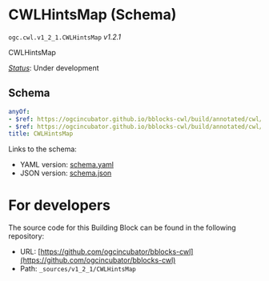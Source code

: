 
# CWLHintsMap (Schema)

`ogc.cwl.v1_2_1.CWLHintsMap` *v1.2.1*

CWLHintsMap

[*Status*](http://www.opengis.net/def/status): Under development

## Schema

```yaml
anyOf:
- $ref: https://ogcincubator.github.io/bblocks-cwl/build/annotated/cwl/v1_2_1/CWLRequirementsMap/schema.yaml
- $ref: https://ogcincubator.github.io/bblocks-cwl/build/annotated/cwl/v1_2_1/CWLHintsMapExtras/schema.yaml
title: CWLHintsMap

```

Links to the schema:

* YAML version: [schema.yaml](https://ogcincubator.github.io/bblocks-cwl/build/annotated/cwl/v1_2_1/CWLHintsMap/schema.json)
* JSON version: [schema.json](https://ogcincubator.github.io/bblocks-cwl/build/annotated/cwl/v1_2_1/CWLHintsMap/schema.yaml)


# For developers

The source code for this Building Block can be found in the following repository:

* URL: [https://github.com/ogcincubator/bblocks-cwl](https://github.com/ogcincubator/bblocks-cwl)
* Path: `_sources/v1_2_1/CWLHintsMap`

